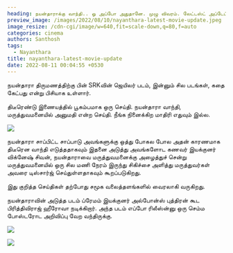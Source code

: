 ```yaml
---
heading: நயன்தாராக்கு வாந்தி.. ஓ அப்போ அதுதானே. முழு விவரம். லேட்டஸ்ட் அப்டேட் வைரல்.
preview_image: /images/2022/08/10/nayanthara-latest-movie-update.jpeg
image_resize: /cdn-cgi/image/w=640,fit=scale-down,q=80,f=auto
categories: cinema
authors: Santhosh
tags:
  - Nayanthara
title: nayanthara-latest-movie-update
date: 2022-08-11 00:04:55 +0530
---
```

நயன்தாரா திருமணத்திற்கு பின் SRKவின் ஜெயிலர் படம், இன்னும் சில படங்கள், கதை கேட்பது என்று பிசியாக உள்ளார். 

திடீரெண்டு இணையத்தில் பூகம்பமாக ஒரு செய்தி. நயன்தாரா வாந்தி, மருத்துவமனையில் அனுமதி என்ற செய்தி. நீங்க நினைக்கிற மாதிரி எதுவும் இல்ல.

![](/images/2022/08/10/nayanthara-gold-3.jpeg)

நயன்தாரா சாப்பிட்ட சாப்பாடு அவங்களுக்கு ஒத்து போகல போல அதன் காரணமாக திடீரென வாந்தி எடுத்ததாகவும் இதனை அடுத்து அவங்களோட கணவர் இயக்குனர் விக்னேஷ் சிவன், நயன்தாராவை மருத்துவமனைக்கு அழைத்துச் சென்று மருத்துவமனையில் ஒரு சில மணி நேரம் இருந்து சிகிச்சை அளித்து  மருத்துவர்கள் அவரை டிஸ்சார்ஜ் செய்துள்ளதாகவும் கூறப்படுகிறது. 

இது குறித்த செய்திகள் தற்போது சமூக வலைத்தளங்களில் வைரலாகி வருகிறது.

நயன்தாராவின் அடுத்த படம் ப்ரேமம் இயக்குனர் அல்போன்ஸ் புத்திரன் கூட பிரித்திவிராஜ் ஹீரோவா நடிக்கிறார். அந்த படம் எப்போ ரிலீஸ்ன்னு ஒரு செம்ம போஸ்டரோட அறிவிப்பு வேற வந்திருக்கு.

![](/images/2022/08/10/nayanthara-gold-2.jpeg)

![](/images/2022/08/10/nayanthara-gold-1.jpeg)